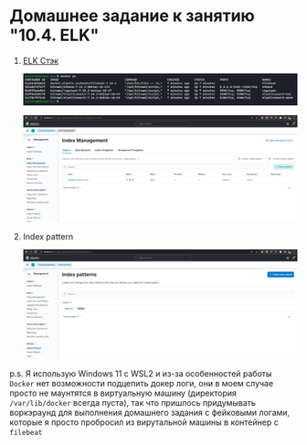 # Домашнее задание к занятию "10.4. ELK"

1. [ELK Стэк](elk)
   
   ![docker](img/elk-docker-ps.png)

   ![kibana](img/elk-kibana.png)

2. Index pattern
   
   ![index](img/elk_kibana_index_pattern.png)

p.s. Я использую Windows 11 с WSL2 и из-за особенностей работы `Docker` нет возможности подцепить докер логи, они в моем случае просто не маунтятся в виртуальную машину (директория `/var/lib/docker` всегда пуста), так что пришлось придумывать воркэраунд для выполнения домашнего задания с фейковыми логами, которые я просто пробросил из вирутальной машины в контейнер с `filebeat`
